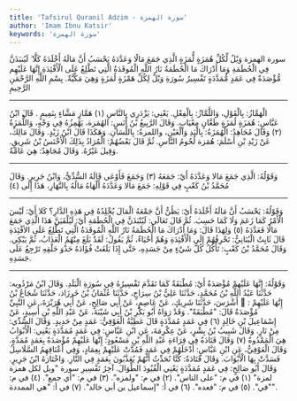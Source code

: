 ```yaml
---
title: 'Tafsirul Quranil Adzim - سورة الهمزة'
author: 'Imam Ibnu Katsir'
keywords: 'سورة الهمزة'
---
```


سورة الهمزة
وَيْلٌ لِّكُلِّ هُمَزَةٍ لُّمَزَةٍ
الَّذِي جَمَعَ مَالًا وَعَدَّدَهُ
يَحْسَبُ أَنَّ مَالَهُ أَخْلَدَهُ
كَلَّا ۖ لَيُنبَذَنَّ فِي الْحُطَمَةِ
وَمَا أَدْرَاكَ مَا الْحُطَمَةُ
نَارُ اللَّهِ الْمُوقَدَةُ
الَّتِي تَطَّلِعُ عَلَى الْأَفْئِدَةِ
إِنَّهَا عَلَيْهِم مُّؤْصَدَةٌ
فِي عَمَدٍ مُّمَدَّدَةٍ
تَفْسِيرُ سُورَةِ وَيْلٌ لِكُلِّ هَمْزَةٍ لُمَزَةٍ
وَهِيَ مَكِّيَّةٌ.
بِسْمِ اللَّهِ الرَّحْمَنِ الرَّحِيمِ
* * *
الْهَمَّازُ: بِالْقَوْلِ، وَاللَّمَّازُ: بِالْفِعْلِ. يَعْنِي: يَزْدَرِي بِالنَّاسِ
(١)
هَمَّازٍ مَشَّاءٍ بِنَمِيمٍ
.
قَالَ ابْنُ عَبَّاسٍ:
هُمَزَةٍ لُمَزَةٍ
طَعَّانٍ مِعْيَابٍ. وَقَالَ الرَّبِيعُ بْنُ أَنَسٍ: الهُمَزة، يَهْمِزُهُ فِي وَجْهٍ، وَاللُّمَزَةُ
(٢)
وَقَالَ مُجَاهِدٌ: الْهُمَزَةُ: بِالْيَدِ وَالْعَيْنِ، واللمزةُ: بِاللِّسَانِ. وَهَكَذَا قَالَ ابْنُ زَيْدٍ. وَقَالَ مَالِكٌ، عَنْ زَيْدِ بْنِ أَسْلَمَ: هُمَزة لُحُومُ النَّاسِ.
ثُمَّ قَالَ بَعْضُهُمْ: الْمُرَادُ بِذَلِكَ الْأَخْنَسُ بْنُ شَرِيقٍ. وَقِيلَ غَيْرُهُ. وَقَالَ مُجَاهِدٌ: هِيَ عَامَّةٌ.
* * *
وَقَوْلُهُ:
الَّذِي جَمَعَ مَالا وَعَدَّدَهُ
أَيْ: جَمَعَهُ
(٣)
وَجَمَعَ فَأَوْعَى
قَالَهُ السُّدِّيُّ، وَابْنُ جَرِيرٍ.
وَقَالَ مُحَمَّدُ بْنُ كَعْبٍ فِي قَوْلِهِ:
جَمَعَ مَالا وَعَدَّدَهُ
أَلْهَاهُ مَالُهُ بِالنَّهَارِ، هَذَا إِلَى
(٤)
* * *
وَقَوْلُهُ:
يَحْسَبُ أَنَّ مَالَهُ أَخْلَدَهُ
أَيْ: يَظُنُّ أَنَّ جَمْعَهُ الْمَالَ يُخْلِدُهُ فِي هَذِهِ الدَّارِ؟
كَلا
أَيْ: لَيْسَ الْأَمْرُ كَمَا زَعَمَ وَلَا كَمَا حَسِبَ. ثُمَّ قَالَ تَعَالَى:
لَيُنْبَذَنَّ فِي الْحُطَمَةِ
أَيْ: لَيُلْقَيَنَّ هَذَا الَّذِي جَمَعَ مَالًا فَعَدَّدَهُ
(٥)
وَلِهَذَا قَالَ:
وَمَا أَدْرَاكَ مَا الْحُطَمَةُ نَارُ اللَّهِ الْمُوقَدَةُ الَّتِي تَطَّلِعُ عَلَى الأفْئِدَةِ
قَالَ ثَابِتٌ الْبُنَانِيُّ: تَحْرِقُهُمْ إِلَى الْأَفْئِدَةِ وَهُمْ أَحْيَاءٌ، ثُمَّ يَقُولُ: لَقَدْ بَلَغَ مِنْهُمُ الْعَذَابُ، ثُمَّ يَبْكِي.
وَقَالَ مُحَمَّدُ بْنُ كَعْبٍ: تَأْكُلُ كُلَّ شَيْءٍ مِنْ جَسَدِهِ، حَتَّى إِذَا بَلَغَتْ فُؤَادَهُ حَذْوَ حَلْقِهِ تَرْجِعُ عَلَى جَسَدِهِ.
* * *
وَقَوْلُهُ:
إِنَّهَا عَلَيْهِمْ مُؤْصَدَةٌ
أَيْ: مُطْبَقَةٌ كَمَا تَقَدَّمَ تَفْسِيرُهُ فِي سُورَةِ الْبَلَدِ.
وَقَالَ ابْنُ مَرْدُويه: حَدَّثَنَا عَبْدُ اللَّهِ بْنُ مُحَمَّدٍ، حَدَّثَنَا عَلِيُّ بْنُ سِرَاجٍ، حَدَّثَنَا عُثْمَانُ بْنُ خَرزَاذ، حَدَّثَنَا شُجَاعُ بْنُ أَشْرَسَ، حَدَّثَنَا شَرِيكٍ، عَنْ عَاصِمٍ، عَنْ أَبِي صَالِحٍ، عَنْ أَبِي هُرَيْرَةَ، عَنِ النَّبِيِّ

:
إِنَّهَا عَلَيْهِمْ مُؤْصَدَةٌ
قَالَ: "مُطْبَقَةٌ".
وَقَدْ رَوَاهُ أَبُو بَكْرِ بْنُ أَبِي شَيْبَةَ، عَنْ عَبْدِ اللَّهِ بْنِ أُسِيدٍ، عَنْ إِسْمَاعِيلَ بْنِ خَالِدٍ
(٦)
فِي عَمَدٍ مُمَدَّدَةٍ
قَالَ عَطِيَّةُ الْعَوْفِيُّ: عَمَدٍ مِنْ حَدِيدٍ. وَقَالَ السُّدِّي: مِنْ نَارٍ. وَقَالَ شَبِيبُ بْنُ بِشْرٍ، عَنْ عِكْرِمَةَ، عَنِ ابْنِ عَبَّاسٍ:
فِي عَمَدٍ مُمَدَّدَةٍ
يَعْنِي: الْأَبْوَابُ هِيَ الْمَمْدُوةُ
(٧)
وَقَالَ قَتَادَةُ فِي قِرَاءَةِ عَبْدِ اللَّهِ بْنِ مَسْعُودٍ: إِنَّهَا عَلَيْهِمْ مُؤْصَدَةٌ بِعَمَدٍ مُمَدَّةٍ.
وَقَالَ الْعَوْفِيُّ، عَنِ ابْنِ عَبَّاسٍ: أَدْخَلَهُمْ فِي عَمَدٍ فَمُدَّتْ عَلَيْهِمْ بِعِمَادٍ، وَفِي أَعْنَاقِهِمُ السَّلَاسِلُ فَسَدَّتْ بِهَا الْأَبْوَابَ.
وَقَالَ قَتَادَةُ: كُنَّا نُحَدِّثُ أَنَّهُمْ يُعَذَّبُونَ بِعَمَدٍ فِي النَّارِ. وَاخْتَارَهُ ابْنُ جَرِيرٍ.
وَقَالَ أَبُو صَالِحٍ:
فِي عَمَدٍ مُمَدَّدَةٍ
يَعْنِي الْقُيُودَ الطِّوَالَ. آخِرُ تَفْسِيرِ سورة "ويل لكل همزة لمزة"
(١)
في م: "على الناس".
(٢)
في م: "ولمزه".
(٣)
في م: "أي جمع".
(٤)
في م: "في".
(٥)
في م: "فعده".
(٦)
في أ: "إسماعيل بن أبي خالد".
(٧)
في أ: "هي الممددة".